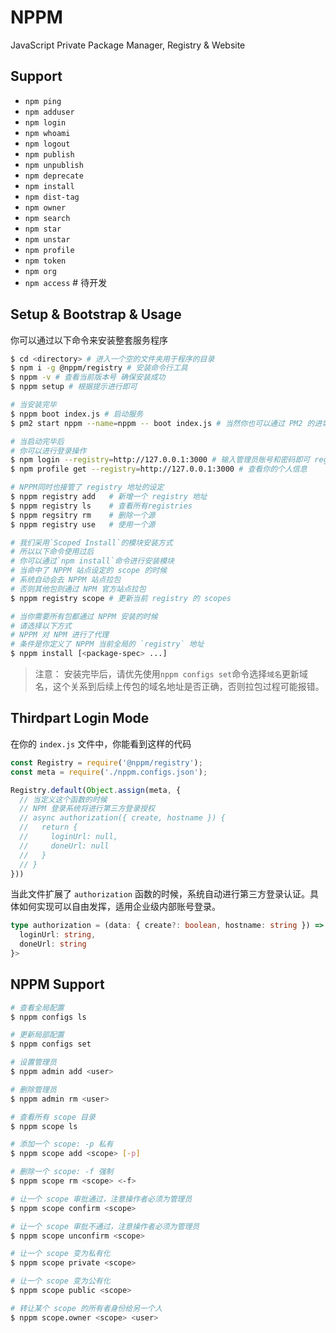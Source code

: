 # NPPM

JavaScript Private Package Manager, Registry &amp; Website

## Support

- `npm ping`
- `npm adduser`
- `npm login`
- `npm whoami`
- `npm logout`
- `npm publish`
- `npm unpublish`
- `npm deprecate`
- `npm install`
- `npm dist-tag`
- `npm owner`
- `npm search`
- `npm star`
- `npm unstar`
- `npm profile`
- `npm token`
- `npm org`
- `npm access`    # 待开发

## Setup & Bootstrap & Usage

你可以通过以下命令来安装整套服务程序

```bash
$ cd <directory> # 进入一个空的文件夹用于程序的目录
$ npm i -g @nppm/registry # 安装命令行工具
$ nppm -v # 查看当前版本号 确保安装成功
$ nppm setup # 根据提示进行即可

# 当安装完毕
$ nppm boot index.js # 启动服务
$ pm2 start nppm --name=nppm -- boot index.js # 当然你也可以通过 PM2 的进城守护启动

# 当启动完毕后
# 你可以进行登录操作
$ npm login --registry=http://127.0.0.1:3000 # 输入管理员账号和密码即可 registry是你服务启动的端口域名地址
$ npm profile get --registry=http://127.0.0.1:3000 # 查看你的个人信息

# NPPM同时也接管了 registry 地址的设定
$ nppm registry add   # 新增一个 registry 地址
$ nppm registry ls    # 查看所有registries
$ nppm regsitry rm    # 删除一个源
$ nppm registry use   # 使用一个源

# 我们采用`Scoped Install`的模块安装方式
# 所以以下命令使用过后
# 你可以通过`npm install`命令进行安装模块
# 当命中了 NPPM 站点设定的 scope 的时候
# 系统自动会去 NPPM 站点拉包
# 否则其他包则通过 NPM 官方站点拉包
$ nppm registry scope # 更新当前 registry 的 scopes 

# 当你需要所有包都通过 NPPM 安装的时候
# 请选择以下方式
# NPPM 对 NPM 进行了代理
# 条件是你定义了 NPPM 当前全局的 `registry` 地址
$ nppm install [<package-spec> ...]
```

> 注意： 安装完毕后，请优先使用`nppm configs set`命令选择`域名`更新域名，这个关系到后续上传包的域名地址是否正确，否则拉包过程可能报错。

## Thirdpart Login Mode

在你的 `index.js` 文件中，你能看到这样的代码

```js
const Registry = require('@nppm/registry');
const meta = require('./nppm.configs.json');

Registry.default(Object.assign(meta, {
  // 当定义这个函数的时候
  // NPM 登录系统将进行第三方登录授权
  // async authorization({ create, hostname }) {
  //   return {
  //     loginUrl: null,
  //     doneUrl: null
  //   }
  // }
}))
```

当此文件扩展了 `authorization` 函数的时候，系统自动进行第三方登录认证。具体如何实现可以自由发挥，适用企业级内部账号登录。

```ts
type authorization = (data: { create?: boolean, hostname: string }) => Promise<{
  loginUrl: string,
  doneUrl: string
}>
```

## NPPM Support

```bash
# 查看全局配置
$ nppm configs ls

# 更新局部配置
$ nppm configs set

# 设置管理员
$ nppm admin add <user>

# 删除管理员
$ nppm admin rm <user>

# 查看所有 scope 目录
$ nppm scope ls

# 添加一个 scope: -p 私有
$ nppm scope add <scope> [-p]

# 删除一个 scope: -f 强制
$ nppm scope rm <scope> <-f>

# 让一个 scope 审批通过，注意操作者必须为管理员
$ nppm scope confirm <scope>

# 让一个 scope 审批不通过，注意操作者必须为管理员
$ nppm scope unconfirm <scope>

# 让一个 scope 变为私有化
$ nppm scope private <scope>

# 让一个 scope 变为公有化
$ nppm scope public <scope>

# 转让某个 scope 的所有者身份给另一个人
$ nppm scope.owner <scope> <user>
```